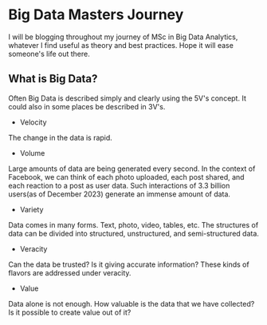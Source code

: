 # Big Data Masters Journey

I will be blogging throughout my journey of MSc in Big Data Analytics, whatever I find useful as theory and best practices. Hope it will ease someone's life out there. 

## What is Big Data?

Often Big Data is described simply and clearly using the 5V's concept. It could also in some places be described in 3V's.

- Velocity

The change in the data is rapid. 
- Volume

Large amounts of data are being generated every second. In the context of Facebook, we can think of each photo uploaded, each post shared, and each reaction to a post as user data. Such interactions of 3.3 billion users(as of December 2023) generate an immense amount of data.
- Variety

Data comes in many forms. Text, photo, video, tables, etc. The structures of data can be divided into structured, unstructured, and semi-structured data.

- Veracity

Can the data be trusted? Is it giving accurate information? These kinds of flavors are addressed under veracity.
- Value

Data alone is not enough. How valuable is the data that we have collected? Is it possible to create value out of it?
